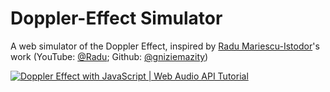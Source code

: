 # Doppler-Effect Simulator

A web simulator of the Doppler Effect, inspired by [Radu Mariescu-Istodor]()'s work (YouTube: [@Radu](https://www.youtube.com/@Radu); Github: [@gniziemazity](https://github.com/gniziemazity))

[![Doppler Effect with JavaScript | Web Audio API Tutorial](https://img.youtube.com/vi/5vI4m9qs9IY/0.jpg)](https://www.youtube.com/watch?v=5vI4m9qs9IY)

